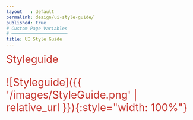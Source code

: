 ```yaml
---
layout   : default
permalink: design/ui-style-guide/
published: true
# Custom Page Variables
# ─────────────────────
title: UI Style Guide
---
```



<span style="color: #C73730;font-size: 2em;">
Styleguide

![Styleguide]({{ '/images/StyleGuide.png' | relative_url }}){:style="width: 100%"}